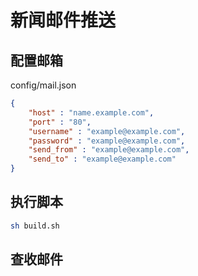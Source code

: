 # 新闻邮件推送

## 配置邮箱

config/mail.json

```json
{
    "host" : "name.example.com",
    "port" : "80",
    "username" : "example@example.com",
    "password" : "example@example.com",
    "send_from" : "example@example.com",
    "send_to" : "example@example.com"
}
```

## 执行脚本

```sh
sh build.sh
```

## 查收邮件
